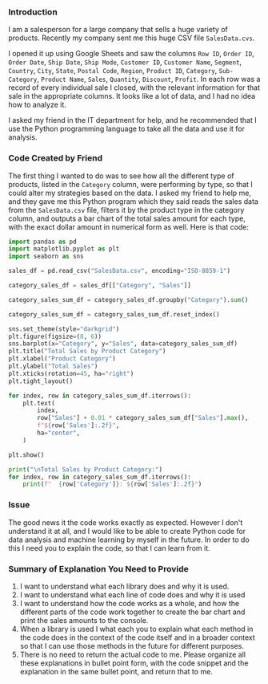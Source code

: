 ### Introduction

I am a salesperson for a large company that sells a huge variety of products. Recently my company sent me this huge CSV file `SalesData.cvs`.

I opened it up using Google Sheets and saw the columns `Row ID`, `Order ID`, `Order Date`, `Ship Date`, `Ship Mode`, `Customer ID`, `Customer Name`, `Segment`, `Country`, `City`, `State`, `Postal Code`, `Region`, `Product ID`, `Category`, `Sub-Category`, `Product Name`, `Sales`, `Quantity`, `Discount`, `Profit`. In each row was a record of every individual sale I closed, with the relevant information for that sale in the appropriate columns. It looks like a lot of data, and I had no idea how to analyze it.

I asked my friend in the IT department for help, and he recommended that I use the Python programming language to take all the data and use it for analysis.

### Code Created by Friend

The first thing I wanted to do was to see how all the different type of products, listed in the `Category` column, were performing by type, so that I could alter my strategies based on the data. I asked my friend to help me, and they gave me this Python program which they said reads the sales data from the `SalesData.csv` file, filters it by the product type in the category column, and outputs a bar chart of the total sales amount for each type, with the exact dollar amount in numerical form as well. Here is that code:

```Python
import pandas as pd
import matplotlib.pyplot as plt
import seaborn as sns

sales_df = pd.read_csv("SalesData.csv", encoding="ISO-8859-1")

category_sales_df = sales_df[["Category", "Sales"]]

category_sales_sum_df = category_sales_df.groupby("Category").sum()

category_sales_sum_df = category_sales_sum_df.reset_index()

sns.set_theme(style="darkgrid")
plt.figure(figsize=(8, 6))
sns.barplot(x="Category", y="Sales", data=category_sales_sum_df)
plt.title("Total Sales by Product Category")
plt.xlabel("Product Category")
plt.ylabel("Total Sales")
plt.xticks(rotation=45, ha="right")
plt.tight_layout()

for index, row in category_sales_sum_df.iterrows():
    plt.text(
        index,
        row["Sales"] + 0.01 * category_sales_sum_df["Sales"].max(),
        f"${row['Sales']:.2f}",
        ha="center",
    )

plt.show()

print("\nTotal Sales by Product Category:")
for index, row in category_sales_sum_df.iterrows():
    print(f"  {row['Category']}: ${row['Sales']:.2f}")
```

### Issue

The good news it the code works exactly as expected.  However I don't understand it at all, and I would like to be able to create Python code for data analysis and machine learning by myself in the future.  In order to do this I need you to explain the code, so that I can learn from it.

### Summary of Explanation You Need to Provide

1. I want to understand what each library does and why it is used.
2. I want to understand what each line of code does and why it is used
3. I want to understand how the code works as a whole, and how the different parts of the code work together to create the bar chart and print the sales amounts to the console.
4. When a library is used I what each you to explain what each method in the code does in the context of the code itself and in a broader context so that I can use those methods in the future for different purposes.
5. There is no need to return the actual code to me. Please organize all these explanations in bullet point form, with the code snippet and the explanation in the same bullet point, and return that to me.
